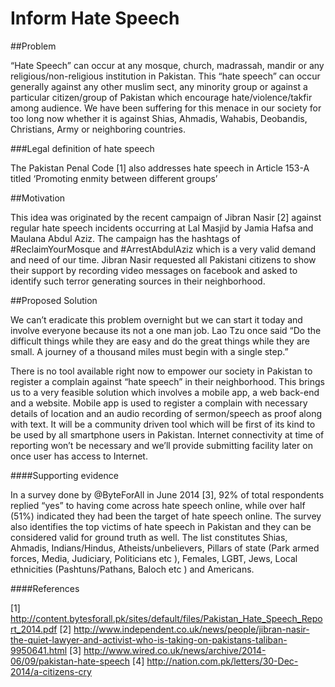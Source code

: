 # Inform Hate Speech

##Problem 

“Hate Speech” can occur at any mosque, church, madrassah, mandir or any religious/non-religious institution in Pakistan. This “hate speech” can occur generally against any other muslim sect, any minority group or against a particular citizen/group of Pakistan which encourage hate/violence/takfir among audience. We have been suffering for this menace in our society for too long now whether it is against Shias, Ahmadis, Wahabis, Deobandis, Christians, Army or neighboring countries.

###Legal definition of hate speech

The Pakistan Penal Code [1] also addresses hate speech in Article 153-A titled ‘Promoting enmity between different groups’

##Motivation

This idea was originated by the recent campaign of Jibran Nasir [2] against regular hate speech incidents occurring at Lal Masjid by Jamia Hafsa and Maulana Abdul Aziz. The campaign has the hashtags of #ReclaimYourMosque and #ArrestAbdulAziz which is a very valid demand and need of our time. Jibran Nasir requested all Pakistani citizens to show their support by recording video messages on facebook and asked to identify such terror generating sources in their neighborhood. 

##Proposed Solution

We can’t eradicate this problem overnight but we can start it today and involve everyone because its not a one man job. Lao Tzu once said “Do the difficult things while they are easy and do the great things while they are small. A journey of a thousand miles must begin with a single step.”

There is no tool available right now to empower our society in Pakistan to register a complain against “hate speech” in their neighborhood. This brings us to a very feasible solution which involves a mobile app, a web back-end and a website. Mobile app is used to register a complain with necessary details of location and an audio recording of sermon/speech as proof along with text. It will be a community driven tool which will be first of its kind to be used by all smartphone users in Pakistan. Internet connectivity at time of reporting won’t be necessary and we’ll provide submitting facility later on once user has access to Internet.

####Supporting evidence

In a survey done by @ByteForAll in June 2014 [3], 92% of total respondents replied “yes” to having come across hate speech online, while over half (51%) indicated they had been the target of hate speech online. The survey also identifies the top victims of hate speech in Pakistan and they can be considered valid for ground truth as well. The list constitutes Shias, Ahmadis, Indians/Hindus, Atheists/unbelievers, Pillars of state (Park armed forces, Media, Judiciary, Politicians etc ), Females, LGBT, Jews, Local ethnicities (Pashtuns/Pathans, Baloch etc ) and Americans.

####References

[1] http://content.bytesforall.pk/sites/default/files/Pakistan_Hate_Speech_Report_2014.pdf 
[2] http://www.independent.co.uk/news/people/jibran-nasir-the-quiet-lawyer-and-activist-who-is-taking-on-pakistans-taliban-9950641.html 
[3] http://www.wired.co.uk/news/archive/2014-06/09/pakistan-hate-speech 
[4] http://nation.com.pk/letters/30-Dec-2014/a-citizens-cry 


